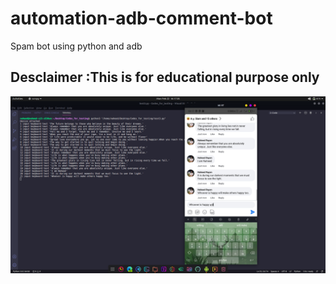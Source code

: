 # automation-adb-comment-bot
Spam bot using python and adb

## Desclaimer :This is for educational purpose only

![](image01.png)

